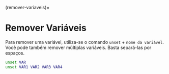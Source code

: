 (remover-variaveis)=
        
# Remover Variáveis

Para remover uma variável, utiliza-se o comando `unset` + `nome da variável`. Você pode também remover múltiplas variáveis. Basta separá-las por espaços.


```bash
unset VAR
unset VAR1 VAR2 VAR3 VAR4
```

